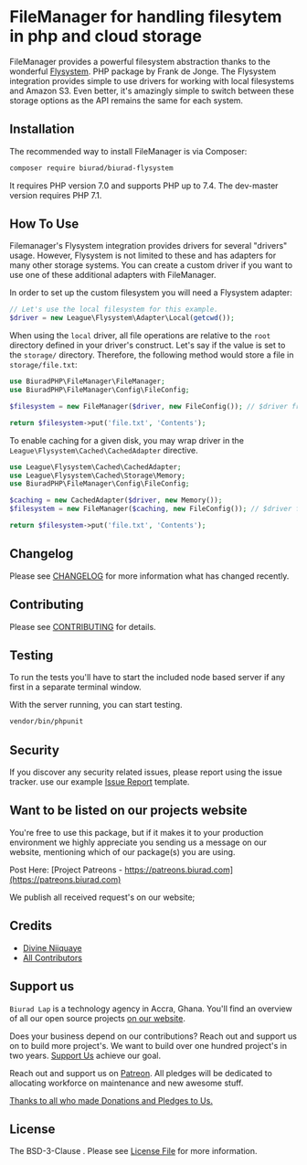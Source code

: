 # FileManager for handling filesytem in php and cloud storage

FileManager provides a powerful filesystem abstraction thanks to the wonderful [Flysystem](https://github.com/thephpleague/flysystem). PHP package by Frank de Jonge. The Flysystem integration provides simple to use drivers for working with local filesystems and Amazon S3. Even better, it's amazingly simple to switch between these storage options as the API remains the same for each system.

## Installation

The recommended way to install FileManager is via Composer:

```bash
composer require biurad/biurad-flysystem
```

It requires PHP version 7.0 and supports PHP up to 7.4. The dev-master version requires PHP 7.1.

## How To Use

Filemanager's Flysystem integration provides drivers for several "drivers" usage. However, Flysystem is not limited to these and has adapters for many other storage systems. You can create a custom driver if you want to use one of these additional adapters with FileManager.

In order to set up the custom filesystem you will need a Flysystem adapter:

```php
// Let's use the local filesystem for this example.
$driver = new League\Flysystem\Adapter\Local(getcwd());
```

When using the `local` driver, all file operations are relative to the `root` directory defined in your driver's construct. Let's say if the value is set to the `storage/` directory. Therefore, the following method would store a file in `storage/file.txt`:

```php
use BiuradPHP\FileManager\FileManager;
use BiuradPHP\FileManager\Config\FileConfig;

$filesystem = new FileManager($driver, new FileConfig()); // $driver from the previous

return $filesystem->put('file.txt', 'Contents');
```

To enable caching for a given disk, you may wrap driver in the `League\Flysystem\Cached\CachedAdapter` directive.

```php
use League\Flysystem\Cached\CachedAdapter;
use League\Flysystem\Cached\Storage\Memory;
use BiuradPHP\FileManager\Config\FileConfig;

$caching = new CachedAdapter($driver, new Memory());
$filesystem = new FileManager($caching, new FileConfig()); // $driver from the previous

return $filesystem->put('file.txt', 'Contents');
```

## Changelog

Please see [CHANGELOG](CHANGELOG.md) for more information what has changed recently.

## Contributing

Please see [CONTRIBUTING](CONTRIBUTING.md) for details.

## Testing

To run the tests you'll have to start the included node based server if any first in a separate terminal window.

With the server running, you can start testing.

```bash
vendor/bin/phpunit
```

## Security

If you discover any security related issues, please report using the issue tracker.
use our example [Issue Report](.github/ISSUE_TEMPLATE/Bug_report.md) template.

## Want to be listed on our projects website

You're free to use this package, but if it makes it to your production environment we highly appreciate you sending us a message on our website, mentioning which of our package(s) you are using.

Post Here: [Project Patreons - https://patreons.biurad.com](https://patreons.biurad.com)

We publish all received request's on our website;

## Credits

- [Divine Niiquaye](https://github.com/divineniiquaye)
- [All Contributors](https://biurad.com/projects/biurad-flysystem/contributers)

## Support us

`Biurad Lap` is a technology agency in Accra, Ghana. You'll find an overview of all our open source projects [on our website](https://biurad.com/opensource).

Does your business depend on our contributions? Reach out and support us on to build more project's. We want to build over one hundred project's in two years. [Support Us](https://biurad.com/donate) achieve our goal.

Reach out and support us on [Patreon](https://www.patreon.com/biurad). All pledges will be dedicated to allocating workforce on maintenance and new awesome stuff.

[Thanks to all who made Donations and Pledges to Us.](.github/ISSUE_TEMPLATE/Support_us.md)

## License

The BSD-3-Clause . Please see [License File](LICENSE.md) for more information.

